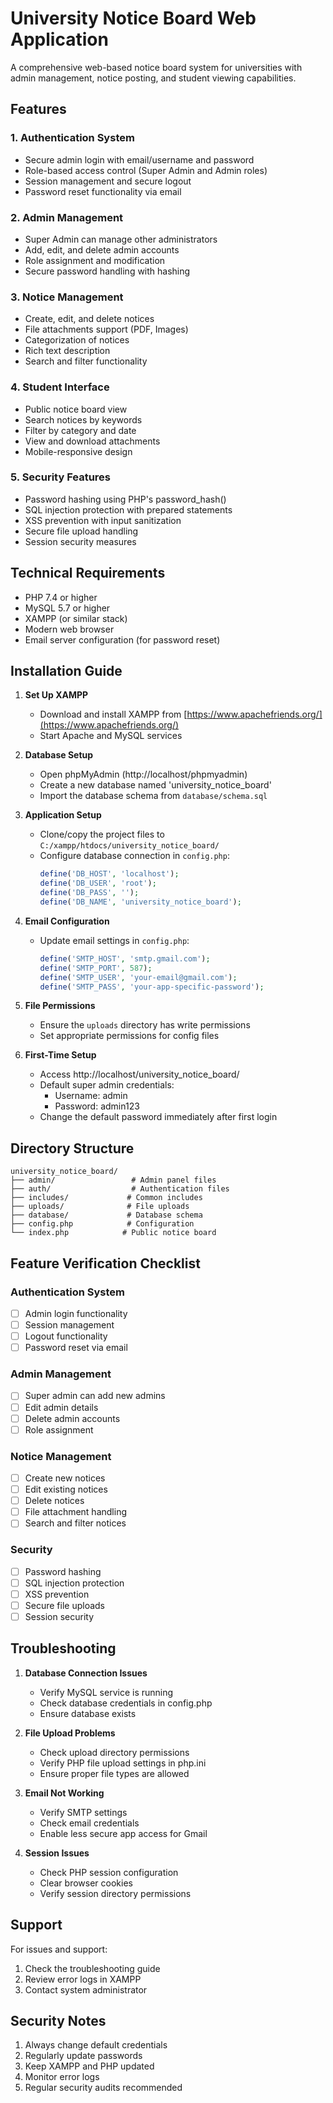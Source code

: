 # University Notice Board Web Application

A comprehensive web-based notice board system for universities with admin management, notice posting, and student viewing capabilities.

## Features

### 1. Authentication System
- Secure admin login with email/username and password
- Role-based access control (Super Admin and Admin roles)
- Session management and secure logout
- Password reset functionality via email

### 2. Admin Management
- Super Admin can manage other administrators
- Add, edit, and delete admin accounts
- Role assignment and modification
- Secure password handling with hashing

### 3. Notice Management
- Create, edit, and delete notices
- File attachments support (PDF, Images)
- Categorization of notices
- Rich text description
- Search and filter functionality

### 4. Student Interface
- Public notice board view
- Search notices by keywords
- Filter by category and date
- View and download attachments
- Mobile-responsive design

### 5. Security Features
- Password hashing using PHP's password_hash()
- SQL injection protection with prepared statements
- XSS prevention with input sanitization
- Secure file upload handling
- Session security measures

## Technical Requirements

- PHP 7.4 or higher
- MySQL 5.7 or higher
- XAMPP (or similar stack)
- Modern web browser
- Email server configuration (for password reset)

## Installation Guide

1. **Set Up XAMPP**
   - Download and install XAMPP from [https://www.apachefriends.org/](https://www.apachefriends.org/)
   - Start Apache and MySQL services

2. **Database Setup**
   - Open phpMyAdmin (http://localhost/phpmyadmin)
   - Create a new database named 'university_notice_board'
   - Import the database schema from `database/schema.sql`

3. **Application Setup**
   - Clone/copy the project files to `C:/xampp/htdocs/university_notice_board/`
   - Configure database connection in `config.php`:
     ```php
     define('DB_HOST', 'localhost');
     define('DB_USER', 'root');
     define('DB_PASS', '');
     define('DB_NAME', 'university_notice_board');
     ```

4. **Email Configuration**
   - Update email settings in `config.php`:
     ```php
     define('SMTP_HOST', 'smtp.gmail.com');
     define('SMTP_PORT', 587);
     define('SMTP_USER', 'your-email@gmail.com');
     define('SMTP_PASS', 'your-app-specific-password');
     ```

5. **File Permissions**
   - Ensure the `uploads` directory has write permissions
   - Set appropriate permissions for config files

6. **First-Time Setup**
   - Access http://localhost/university_notice_board/
   - Default super admin credentials:
     - Username: admin
     - Password: admin123
   - Change the default password immediately after first login

## Directory Structure

```
university_notice_board/
├── admin/                 # Admin panel files
├── auth/                  # Authentication files
├── includes/             # Common includes
├── uploads/              # File uploads
├── database/             # Database schema
├── config.php            # Configuration
└── index.php            # Public notice board
```

## Feature Verification Checklist

### Authentication System
- [ ] Admin login functionality
- [ ] Session management
- [ ] Logout functionality
- [ ] Password reset via email

### Admin Management
- [ ] Super admin can add new admins
- [ ] Edit admin details
- [ ] Delete admin accounts
- [ ] Role assignment

### Notice Management
- [ ] Create new notices
- [ ] Edit existing notices
- [ ] Delete notices
- [ ] File attachment handling
- [ ] Search and filter notices

### Security
- [ ] Password hashing
- [ ] SQL injection protection
- [ ] XSS prevention
- [ ] Secure file uploads
- [ ] Session security

## Troubleshooting

1. **Database Connection Issues**
   - Verify MySQL service is running
   - Check database credentials in config.php
   - Ensure database exists

2. **File Upload Problems**
   - Check upload directory permissions
   - Verify PHP file upload settings in php.ini
   - Ensure proper file types are allowed

3. **Email Not Working**
   - Verify SMTP settings
   - Check email credentials
   - Enable less secure app access for Gmail

4. **Session Issues**
   - Check PHP session configuration
   - Clear browser cookies
   - Verify session directory permissions

## Support

For issues and support:
1. Check the troubleshooting guide
2. Review error logs in XAMPP
3. Contact system administrator

## Security Notes

1. Always change default credentials
2. Regularly update passwords
3. Keep XAMPP and PHP updated
4. Monitor error logs
5. Regular security audits recommended
